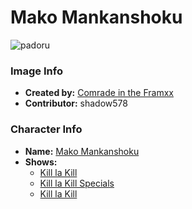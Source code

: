 # Mako Mankanshoku

![padoru](https://raw.githubusercontent.com/shadow578/Padoru-Padoru/master/Padoru/kill-la-kill-mako.png "Mako Mankanshoku")

### Image Info
* **Created by:**    [Comrade in the Framxx](https://knowyourmeme.com/photos/1439051-padoru)
* **Contributor:**   shadow578

### Character Info
* **Name:**   [Mako Mankanshoku](https://myanimelist.net/character/91675)
* **Shows:**
  * [Kill la Kill](https://myanimelist.net/anime/18679/Kill_la_Kill)
  * [Kill la Kill Specials](https://myanimelist.net/anime/21659/Kill_la_Kill_Specials)
  * [Kill la Kill](https://myanimelist.net/manga/58391/Kill_la_Kill)


